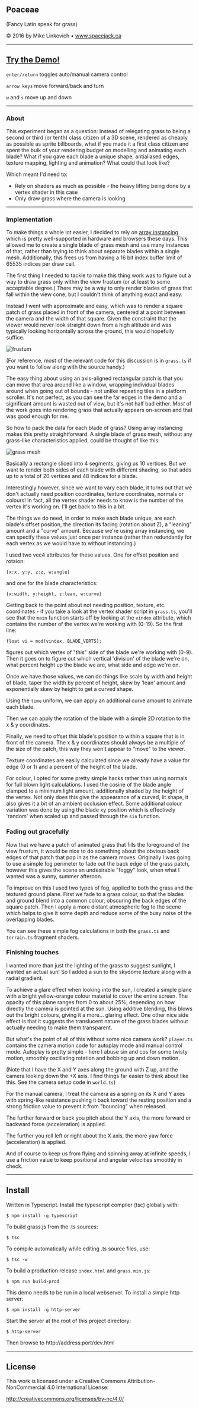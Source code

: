 ## Poaceae

(Fancy Latin speak for grass)

© 2016 by Mike Linkovich • www.spacejack.ca

---

## [Try the Demo!](http://www.spacejack.ca/projects/grass/)

`enter/return` toggles auto/manual camera control

`arrow keys` move forward/back and turn

`w` and `s` move up and down

---

### About

This experiment began as a question: Instead of relegating grass to being a second or third (or tenth) class citizen of a 3D scene, rendered as cheaply as possible as sprite billboards, what if you made it a first class citizen and spent the bulk of your rendering budget on modelling and animating each blade? What if you gave each blade a unique shape, antialiased edges, texture mapping, lighting and animation? What could that look like?

Which meant I'd need to:

* Rely on shaders as much as possible - the heavy lifting being done by a vertex shader in this case
* Only draw grass where the camera is looking

---

### Implementation

To make things a whole lot easier, I decided to rely on [array instancing](http://blog.tojicode.com/2013/07/webgl-instancing-with.html) which is pretty well-supported in hardware and browsers these days. This allowed me to create a single blade of grass mesh and use many instances of that, rather than trying to think about separate blades within a single mesh. Additionally, this frees us from having a 16 bit index buffer limit of 65535 indices per draw call.

The first thing I needed to tackle to make this thing work was to figure out a way to draw grass only within the view frustum (or at least to some acceptable degree.) There may be a way to only render blades of grass that fall within the view cone, but I couldn't think of anything exact and easy.

Instead I went with approximate and easy, which was to render a square patch of grass placed in front of the camera, centered at a point between the camera and the width of that square. Given the constraint that the viewer would never look straight down from a high altitude and was typically looking horizontally across the ground, this would hopefully suffice.

![frustum](img/frustum.png?raw=true)

(For reference, most of the relevant code for this discussion is in `grass.ts` if you want to follow along with the source handy.)

The easy thing about using an axis-aligned rectangular patch is that you can move that area around like a window, wrapping individual blades around when going out of bounds - not unlike repeating tiles in a platform scroller. It's not perfect, as you can see the far edges in the demo and a significant amount is wasted out of view, but it's not half bad either. *Most* of the work goes into rendering grass that actually appears on-screen and that was good enough for me.

So how to pack the data for each blade of grass? Using array instancing makes this pretty straightforward. A single blade of grass mesh, without any grass-like characteristics applied, could be thought of like this:

![grass mesh](img/blade-description.png?raw=true)

Basically a rectangle sliced into 4 segments, giving us 10 vertices. But we want to render both sides of each blade with different shading, so that adds up to a total of 20 vertices and 48 indices for a blade.

Interestingly however, since we want to vary each blade, it turns out that we don't actually need position coordinates, texture coordinates, normals or colours! In fact, all the vertex shader needs to know is the number of the vertex it's working on. I'll get back to this in a bit.

The things we do need, in order to make each blade unique, are each blade's offset position, the direction its facing (rotation about Z), a "leaning" amount and a "curve" amount. Because we're using array instancing, we can specify these values just once per instance (rather than redundantly for each vertex as we would have to without instancing.)

I used two vec4 attributes for these values. One for offset position and rotaion:

`{x:x, y:y, z:z, w:angle}`

and one for the blade characteristics:

`{x:width, y:height, z:lean, w:curve}`

Getting back to the point about not needing position, texture, etc. coordinates - if you take a look at the vertex shader script in `grass.ts`, you'll see that the `main` function starts off by looking at the `vindex` attribute, which contains the number of the vertex we're working with (0-19). So the first line:

`float vi = mod(vindex, BLADE_VERTS);`

figures out which vertex of "this" side of the blade we're working with (0-9). Then it goes on to figure out which vertical 'division' of the blade we're on, what percent height up the blade we are, what side and edge we're on.

Once we have those values, we can do things like scale by width and height of blade, taper the width by percent of height, skew by 'lean' amount and exponentially skew by height to get a curved shape.

Using the `time` uniform, we can apply an additional curve amount to animate each blade.

Then we can apply the rotation of the blade with a simple 2D rotation to the x & y coordinates.

Finally, we need to offset this blade's position to within a square that is in front of the camera. The x & y coordinates should always be a multiple of the size of the patch, this way they won't appear to "move" to the viewer.

Texture coordinates are easily calculated since we already have a value for edge (0 or 1) and a percent of the height of the blade.

For colour, I opted for some pretty simple hacks rather than using normals for full blown light calculations. I used the cosine of the blade angle clamped to a minimum light amount, additionally shaded by the height of the vertex. Not only does this give the appearance of a curved, lit shape, it also gives it a bit of an ambient occlusion effect. Some additional colour variation was done by using the blade xy position which is effectively 'random' when scaled up and passed through the `sin` function.

### Fading out gracefully

Now that we have a patch of animated grass that fills the foreground of the view frustum, it would be nice to do something about the obvious back edges of that patch that pop in as the camera moves. Originally I was going to use a simple fog perimeter to fade out the back edge of the grass patch, however this gives the scene an undesirable "foggy" look, when what I wanted was a sunny, summer afteroon.

To improve on this I used two types of fog, applied to both the grass and the textured ground plane. First we fade to a grass colour, so that the blades and ground blend into a common colour, obscuring the back edges of the square patch. Then I apply a more distant atmospheric fog to the scene which helps to give it some depth and reduce some of the busy noise of the overlapping blades.

You can see these simple fog calculations in both the `grass.ts` and `terrain.ts` fragment shaders.

### Finishing touches

I wanted more than just the lighting of the grass to suggest sunlight, I wanted an actual sun! So I added a sun to the skydome texture along with a radial gradient.

To achieve a glare effect when looking into the sun, I created a simple plane with a bright yellow-orange colour material to cover the entire screen. The opacity of this plane ranges from 0 to about 25%, depending on how directly the camera is pointed at the sun. Using additive blending, this blows out the bright colours, giving it a more... glaring effect. One other nice side effect is that it suggests the translucent nature of the grass blades without actually needing to make them transparent.

But what's the point of all of this without some nice camera work? `player.ts` contains the camera motion code for autoplay mode and manual control mode. Autoplay is pretty simple - here I abuse sin and cos for some twisty motion, smoothly oscillating rotation and bobbing up and down motion.

(Note that I have the X and Y axes along the ground with Z up, and the camera looking down the +X axis. I find things far easier to think about like this. See the camera setup code in `world.ts`)

For the manual camera, I treat the camera as a spring on its X and Y axes with spring-like resistance pushing it back toward the resting position and a strong friction value to prevent it from "bouncing" when released.

The further forward or back you pitch about the Y axis, the more forward or backward force (acceleration) is applied.

The further you roll left or right about the X axis, the more yaw force (acceleration) is applied.

And of course to keep us from flying and spinning away at infinite speeds, I use a friction value to keep positional and angular velocities smoothly in check.

---

## Install

Written in Typescript. Install the typescript compiler (tsc) globally with:

`$ npm install -g typescript`

To build grass.js from the .ts sources:

`$ tsc`

To compile automatically while editing .ts source files, use:

`$ tsc -w`

To build a production release `index.html` and `grass.min.js`:

`$ npm run build-prod`

This demo needs to be run in a local webserver. To install a simple http server:

`$ npm install -g http-server`

Start the server at the root of this project directory:

`$ http-server`

Then browse to http://address:port/dev.html

---

## License

This work is licensed under a Creative Commons Attribution-NonCommercial 4.0 International License:

http://creativecommons.org/licenses/by-nc/4.0/
